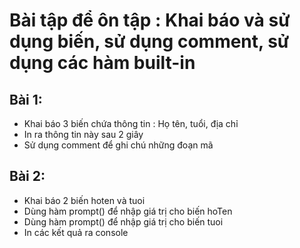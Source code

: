 # Bài tập để ôn tập : Khai báo và sử dụng biến, sử dụng comment, sử dụng các hàm built-in

## Bài 1:
- Khai báo 3 biến chứa thông tin : Họ tên, tuổi, địa chỉ
- In ra thông tin này sau 2 giây
- Sử dụng comment để ghi chú những đoạn mã

## Bài 2:
- Khai báo 2 biến hoten và tuoi
- Dùng hàm prompt() để nhập giá trị cho biến hoTen
- Dùng hàm prompt() để nhập giá trị cho biến tuoi
- In các kết quả ra console